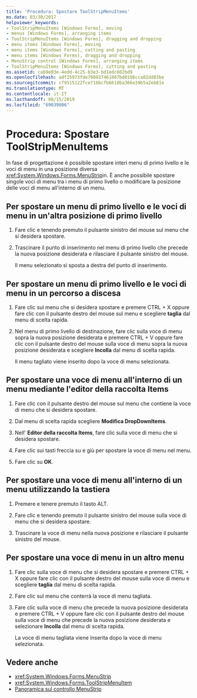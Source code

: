 ```yaml
---
title: 'Procedura: Spostare ToolStripMenuItems'
ms.date: 03/30/2017
helpviewer_keywords:
- ToolStripMenuItems [Windows Forms], moving
- menus [Windows Forms], arranging items
- ToolStripMenuItems [Windows Forms], dragging and dropping
- menu items [Windows Forms], moving
- menu items [Windows Forms], cutting and pasting
- menu items [Windows Forms], dragging and dropping
- MenuStrip control [Windows Forms], arranging items
- ToolStripMenuItems [Windows Forms], cutting and pasting
ms.assetid: cab9e03e-4edd-4c25-b3e3-bd1edc602bd9
ms.openlocfilehash: adf25973fde790937461007bd0106cca02dd83be
ms.sourcegitcommit: cf9515122fce716bcfb6618ba366e39b5a2eb81e
ms.translationtype: MT
ms.contentlocale: it-IT
ms.lasthandoff: 08/15/2019
ms.locfileid: "69039806"
---
```

# <a name="how-to-move-toolstripmenuitems"></a>Procedura: Spostare ToolStripMenuItems
In fase di progettazione è possibile spostare interi menu di primo livello e le voci di menu in una posizione diversa <xref:System.Windows.Forms.MenuStrip>in. È anche possibile spostare singole voci di menu tra i menu di primo livello o modificare la posizione delle voci di menu all'interno di un menu.

## <a name="to-move-a-top-level-menu-and-its-menu-items-to-another-top-level-location"></a>Per spostare un menu di primo livello e le voci di menu in un'altra posizione di primo livello

1. Fare clic e tenendo premuto il pulsante sinistro del mouse sul menu che si desidera spostare.

2. Trascinare il punto di inserimento nel menu di primo livello che precede la nuova posizione desiderata e rilasciare il pulsante sinistro del mouse.

     Il menu selezionato si sposta a destra del punto di inserimento.

## <a name="to-move-a-top-level-menu-and-its-menu-items-to-a-drop-down-location"></a>Per spostare un menu di primo livello e le voci di menu in un percorso a discesa

1. Fare clic sul menu che si desidera spostare e premere CTRL + X oppure fare clic con il pulsante destro del mouse sul menu e scegliere **taglia** dal menu di scelta rapida.

2. Nel menu di primo livello di destinazione, fare clic sulla voce di menu sopra la nuova posizione desiderata e premere CTRL + V oppure fare clic con il pulsante destro del mouse sulla voce di menu sopra la nuova posizione desiderata e scegliere **Incolla** dal menu di scelta rapida.

     Il menu tagliato viene inserito dopo la voce di menu selezionata.

## <a name="to-move-a-menu-item-within-a-menu-using-the-items-collection-editor"></a>Per spostare una voce di menu all'interno di un menu mediante l'editor della raccolta Items

1. Fare clic con il pulsante destro del mouse sul menu che contiene la voce di menu che si desidera spostare.

2. Dal menu di scelta rapida scegliere **Modifica DropDownItems**.

3. Nell' **Editor della raccolta Items**, fare clic sulla voce di menu che si desidera spostare.

4. Fare clic sui tasti freccia su e giù per spostare la voce di menu nel menu.

5. Fare clic su **OK**.

## <a name="to-move-a-menu-item-within-a-menu-using-the-keyboard"></a>Per spostare una voce di menu all'interno di un menu utilizzando la tastiera

1. Premere e tenere premuto il tasto ALT.

2. Fare clic e tenendo premuto il pulsante sinistro del mouse sulla voce di menu che si desidera spostare.

3. Trascinare la voce di menu nella nuova posizione e rilasciare il pulsante sinistro del mouse.

## <a name="to-move-a-menu-item-to-another-menu"></a>Per spostare una voce di menu in un altro menu

1. Fare clic sulla voce di menu che si desidera spostare e premere CTRL + X oppure fare clic con il pulsante destro del mouse sulla voce di menu e scegliere **taglia** dal menu di scelta rapida.

2. Fare clic sul menu che conterrà la voce di menu tagliata.

3. Fare clic sulla voce di menu che precede la nuova posizione desiderata e premere CTRL + V oppure fare clic con il pulsante destro del mouse sulla voce di menu che precede la nuova posizione desiderata e selezionare **Incolla** dal menu di scelta rapida.

     La voce di menu tagliata viene inserita dopo la voce di menu selezionata.

## <a name="see-also"></a>Vedere anche

- <xref:System.Windows.Forms.MenuStrip>
- <xref:System.Windows.Forms.ToolStripMenuItem>
- [Panoramica sul controllo MenuStrip](menustrip-control-overview-windows-forms.md)
